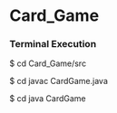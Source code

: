 # Card_Game

### Terminal Execution
$ cd Card_Game/src

$ cd javac CardGame.java

$ cd java CardGame
